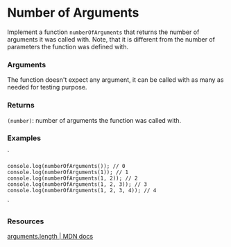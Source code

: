 # Number of Arguments

Implement a function `numberOfArguments` that returns the number of arguments it was called with. Note, that it is different from the number of parameters the function was defined with.

### Arguments
The function doesn't expect any argument, it can be called with as many as needed for testing purpose.

### Returns
`(number)`: number of arguments the function was called with.


### Examples
`

    console.log(numberOfArguments()); // 0
    console.log(numberOfArguments(1)); // 1
    console.log(numberOfArguments(1, 2)); // 2
    console.log(numberOfArguments(1, 2, 3)); // 3
    console.log(numberOfArguments(1, 2, 3, 4)); // 4
    
`

### Resources
[arguments.length | MDN docs](https://developer.mozilla.org/en-US/docs/Web/JavaScript/Reference/Functions/arguments/length)